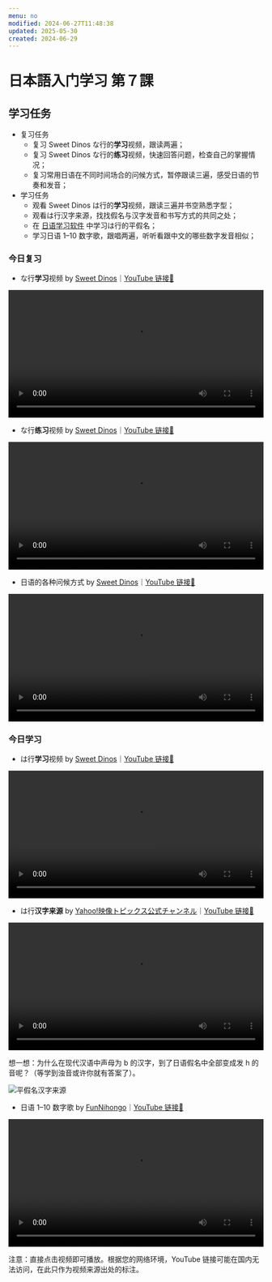 ```yaml
---
menu: no
modified: 2024-06-27T11:48:38
updated: 2025-05-30
created: 2024-06-29
---
```


# 日本語入门学习 第７課

## 学习任务

- 复习任务
	- 复习 Sweet Dinos な行的**学习**视频，跟读两遍；
	- 复习 Sweet Dinos な行的**练习**视频，快速回答问题，检查自己的掌握情况；
	- 复习常用日语在不同时间场合的问候方式，暂停跟读三遍，感受日语的节奏和发音；
- 学习任务
	- 观看 Sweet Dinos は行的**学习**视频，跟读三遍并书空熟悉字型；
	- 观看は行汉字来源，找找假名与汉字发音和书写方式的共同之处；
	- 在 [日语学习软件](https://minielephant.net/beginner-japanese/#apps) 中学习は行的平假名；
	- 学习日语 1–10 数字歌，跟唱两遍，听听看跟中文的哪些数字发音相似；

### 今日复习

- な行**学习**视频 by [Sweet Dinos](https://www.youtube.com/@SweetDinos/videos)｜[YouTube 链接🔗](https://youtu.be/Wewz9QDOYhw?si=3Mba5losDLnJALjg)

<video width="100%" height="auto" controls>
  <source src="https://mini-elephant-1318622621.cos.ap-chongqing.myqcloud.com/2024/06/29/learn-hiragana-alphabet-characters-lesson-5.mp4" type="video/mp4">
</video>

- な行**练习**视频 by [Sweet Dinos](https://www.youtube.com/@SweetDinos/videos)｜[YouTube 链接🔗](https://youtu.be/rridw9nIzlg?si=bqAniM1rDZmF6Ode)

<video width="100%" height="auto" controls>
  <source src="https://mini-elephant-1318622621.cos.ap-chongqing.myqcloud.com/2024/07/01/learn-hiragana-alphabet-characters-practice-5.mp4">
</video>

- 日语的各种问候方式 by [Sweet Dinos](https://www.youtube.com/@SweetDinos/videos)｜[YouTube 链接🔗](https://youtu.be/MblKNliC6uc)

<video width="100%" height="auto" controls>
  <source src="https://mini-elephant-1318622621.cos.ap-chongqing.myqcloud.com/2024/06/29/japanese-greetings.mp4" type="video/mp4">
<track src="https://mini-elephant-1318622621.cos.ap-chongqing.myqcloud.com/2024/06/29/japanese-greetings.srt" kind="subtitles" srclang="cn" label="Chinese" />
</video>

### 今日学习

- は行**学习**视频 by [Sweet Dinos](https://www.youtube.com/@SweetDinos/videos)｜[YouTube 链接🔗](https://youtu.be/Wewz9QDOYhw?si=3Mba5losDLnJALjg)

<video width="100%" height="auto" controls>
  <source src="https://mini-elephant-1318622621.cos.ap-chongqing.myqcloud.com/2024/07/02/learn-hiragana-alphabet-characters-lesson-6.mp4" type="video/mp4">
</video>

- は行**汉字来源** by [Yahoo!映像トピックス公式チャンネル](https://www.youtube.com/@yahoo4559)｜[YouTube 链接🔗](https://youtu.be/2_WQ11ftZ2k?si=-9H4fKzfvb6N4tT7)

<video width="100%" height="auto" controls>
  <source src="https://mini-elephant-1318622621.cos.ap-chongqing.myqcloud.com/2024/07/01/ha-hiragana-kanji.mp4" type="video/mp4">
</video>

想一想：为什么在现代汉语中声母为 b 的汉字，到了日语假名中全部变成发 h 的音呢？（等学到浊音或许你就有答案了）。

![平假名汉字来源](https://mini-elephant-1318622621.cos.ap-chongqing.myqcloud.com/2024/06/29/Hiragana_origin.svg)

- 日语 1–10 数字歌 by [FunNihongo](https://www.youtube.com/@funnihongo9881)｜[YouTube 链接🔗](https://youtu.be/Jqglm3rZEnc?si=76RlUFUDjAIoIKW7)

<video width="100%" height="auto" controls>
  <source src="https://mini-elephant-1318622621.cos.ap-chongqing.myqcloud.com/2024/07/01/japanese-numbers-song.mp4" type="video/mp4">
</video>

<span class="caption">注意：直接点击视频即可播放。根据您的网络环境，YouTube 链接可能在国内无法访问，在此只作为视频来源出处的标注。</span>
